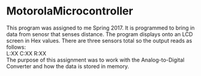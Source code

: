 # MotorolaMicrocontroller

This program was assigned to me Spring 2017. It is programmed to bring in data from senosr that senses distance. The program displays onto an LCD screen in Hex values. There are three sensors total so the output reads as follows:     
        L:XX C:XX R:XX     
The purpose of this assignment was to work with the Analog-to-Digital Converter and how the data is stored in memory.

